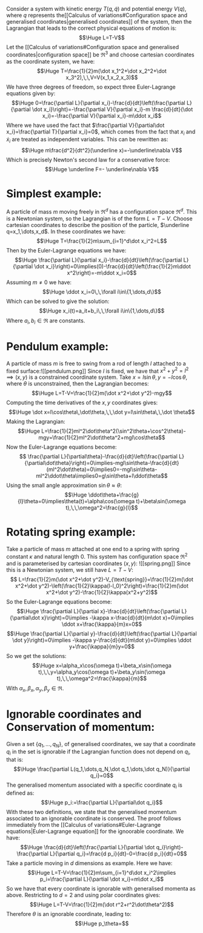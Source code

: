 
Consider a system with kinetic energy $T(q,\dot q)$ and potential energy $V(q)$, where $q$ represents the[[Calculus of variations#Configuration space and generalised coordinates|generalised coordinates]] of the system, then the Lagrangian that leads to the correct physical equations of motion is:$$\Huge L=T-V$$
Let the [[Calculus of variations#Configuration space and generalised coordinates|configuration space]] be $\Re^3$ and choose cartesian coordinates as the coordinate system, we have:$$\Huge T=\frac{1}{2}m(\dot x_1^2+\dot x_2^2+\dot x_3^2),\,\,V=V(x_1,x_2,x_3)$$We have three degrees of freedom, so expect three Euler-Lagrange equations given by:$$\Huge 0=\frac{\partial L}{\partial x_i}-\frac{d}{dt}\left(\frac{\partial L}{\partial \dot x_i}\right)=-\frac{\partial V}{\partial x_i}-m \frac{d}{dt}(\dot x_i)=-\frac{\partial V}{\partial x_i}-m\ddot x_i$$Where we have used the fact that $\frac{\partial V}{\partial\dot x_i}=\frac{\partial T}{\partial x_i}=0$, which comes from the fact that $x_i$ and $\dot x_i$ are treated as independent variables. This can be rewritten as:$$\Huge m\frac{d^2}{dt^2}(\underline x)=-\underline\nabla V$$Which is precisely Newton's second law for a conservative force:$$\Huge \underline F=- \underline\nabla V$$
# Simplest example:

A particle of mass $m$ moving freely in $\Re^d$ has a configuration space $\Re^d$. This is a Newtonian system, so the Lagrangian is of the form $L=T-V$. Choose cartesian coordinates to describe the position of the particle, $\underline q=x_1,\dots,x_d$. In these coordinates we have:$$\Huge T=\frac{1}{2}m\sum_{i=1}^d\dot x_i^2=L$$Then by the Euler-Lagrange equations we have:$$\Huge \frac{\partial L}{\partial x_i}-\frac{d}{dt}\left(\frac{\partial L}{\partial \dot x_i}\right)=0\implies(0)-\frac{d}{dt}\left(\frac{1}{2}m\ddot x^2\right)=-m\ddot x_i=0$$Assuming $m\neq0$ we have:$$\Huge \ddot x_i=0\,\,\forall i\in\{1,\dots,d\}$$Which can be solved to give the solution:$$\Huge x_i(t)=a_it+b_i\,\,\forall i\in\{1,\dots,d\}$$Where $a_i,b_i\in\Re$ are constants.

# Pendulum example:

A particle of mass $m$ is free to swing from a rod of length $l$ attached to a fixed surface:![[pendulum.png]]
Since $l$ is fixed, we have that $x^2+y^2=l^2\implies(x,y)$ is a constrained coordinate system. Take $x=l\sin\theta,y=-l\cos\theta$, where $\theta$ is unconstrained, then the Lagrangian becomes:$$\Huge L=T-V=\frac{1}{2}m(\dot x^2+\dot y^2)-mgy$$Computing the time derivatives of the $x,y$ coordinates gives:$$\Huge \dot x=l\cos\theta\,\dot\theta,\,\,\dot y=l\sin\theta\,\,\dot \theta$$Making the Lagrangian:$$\Huge L=\frac{1}{2}ml^2\dot\theta^2(\sin^2\theta+\cos^2\theta)-mgy=\frac{1}{2}ml^2\dot\theta^2+mgl\cos\theta$$Now the Euler-Lagrange equations become:$$ \frac{\partial L}{\partial\theta}-\frac{d}{dt}\left(\frac{\partial L}{\partial\dot\theta}\right)=0\implies-mgl\sin\theta-\frac{d}{dt}(ml^2\dot\theta)=0\implies0=-mgl\sin\theta-ml^2\ddot\theta\implies0=g\sin\theta+l\ddot\theta$$Using the small angle approximation $\sin\theta\approx\theta$:$$\Huge \ddot\theta+\frac{g}{l}\theta=0\implies\theta(t)=\alpha\cos(\omega t)+\beta\sin(\omega t),\,\,\omega^2=\frac{g}{l}$$

# Rotating spring example:

Take a particle of mass $m$ attached at one end to a spring with spring constant $\kappa$ and natural length $0$. This system has configuration space $\Re^2$ and is parameterised by cartesian coordinates $(x,y)$:
![[spring.png]]
Since this is a Newtonian system, we still have $L=T-V$:$$ L=\frac{1}{2}m(\dot x^2+\dot y^2)-V_{\text{spring}}=\frac{1}{2}m(\dot x^2+\dot y^2)-\left(\frac{1}{2}\kappa(l-l_0)^2\right)=\frac{1}{2}m(\dot x^2+\dot y^2)-\frac{1}{2}\kappa(x^2+y^2)$$So the Euler-Lagrange equations become:$$\Huge \frac{\partial L}{\partial x}-\frac{d}{dt}\left(\frac{\partial L}{\partial\dot x}\right)=0\implies -\kappa x-\frac{d}{dt}(m\dot x)=0\implies \ddot x+\frac{\kappa}{m}x=0$$$$\Huge \frac{\partial L}{\partial y}-\frac{d}{dt}\left(\frac{\partial L}{\partial \dot y}\right)=0\implies -\kappa y-\frac{d}{dt}(m\dot y)=0\implies \ddot y+\frac{\kappa}{m}y=0$$So we get the solutions:$$\Huge x=\alpha_x\cos(\omega t)+\beta_x\sin(\omega t),\,\,y=\alpha_y\cos(\omega t)+\beta_y\sin(\omega t),\,\,\omega^2=\frac{\kappa}{m}$$With $\alpha_x,\beta_x,\alpha_y,\beta_y\in\Re$.

# Ignorable coordinates and Conservation of momentum:

Given a set $\{q_1,\dots,q_N\}$, of generalised coordinates, we say that a coordinate $q_i$ in the set is ignorable if the Lagrangian function does not depend on $q_i$, that is:$$\Huge \frac{\partial L(q_1,\dots,q_N,\dot q_1,\dots,\dot q_N)}{\partial q_i}=0$$The generalised momentum associated with a specific coordinate $q_i$ is defined as:$$\Huge p_i:=\frac{\partial L}{\partial\dot q_i}$$With these two definitions, we state that the generalised momentum associated to an ignorable coordinate is conserved. The proof follows immediately from the [[Calculus of variations#Euler-Lagrange equations|Euler-Lagrange equation]] for the ignoorable coordinate. We have:$$\Huge \frac{d}{dt}\left(\frac{\partial L}{\partial \dot q_i}\right)-\frac{\partial L}{\partial q_i}=\frac{d p_i}{dt}-0=\frac{d p_i}{dt}=0$$Take a particle moving in $d$ dimensions as example. Here we have:$$\Huge L=T-V=\frac{1}{2}m\sum_{i=1}^d\dot x_i^2\implies p_i=\frac{\partial L}{\partial \dot x_i}=m\dot x_i$$So we have that every coordinate is ignorable with generalised momenta as above. Restricting to $d=2$ and using polar coordinates gives:$$\Huge L=T-V=\frac{1}{2}m(\dot r^2+r^2\dot\theta^2)$$Therefore $\theta$ is an ignorable coordinate, leading to:$$\Huge p_\theta=$$